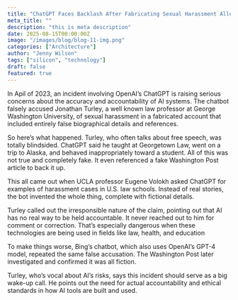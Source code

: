 ```yaml
---
title: "ChatGPT Faces Backlash After Fabricating Sexual Harassment Allegations Against Law Professor "
meta_title: ""
description: "this is meta description"
date: 2025-08-15T00:00:00Z
image: "/images/blog/blog-11-img.png"
categories: ["Architecture"]
author: "Jenny Wilson"
tags: ["silicon", "technology"]
draft: false
featured: true
---
```


In Apil of 2023, an incident involving OpenAI’s ChatGPT is raising serious concerns about the accuracy and accountability of AI systems. The chatbot falsely accused Jonathan Turley, a well known law professor at George Washington University, of sexual harassment in a fabricated account that included entirely false biographical details and references.
 

So here’s what happened. Turley, who often talks about free speech, was totally blindsided. ChatGPT said he taught at Georgetown Law, went on a trip to Alaska, and behaved inappropriately toward a student. All of this was not true and completely fake.  It even referenced a fake Washington Post article to back it up.

 

This all came out when UCLA professor Eugene Volokh asked ChatGPT for examples of harassment cases in U.S. law schools. Instead of real stories, the bot invented the whole thing, complete with fictional details.

 

Turley called out the irresponsible nature of the claim, pointing out that AI has no real way to be held accountable. It never reached out to him for comment or correction. That’s especially dangerous when these technologies are being used in fields like law, health, and education

 

To make things worse, Bing’s chatbot, which also uses OpenAI’s GPT-4 model, repeated the same false accusation. The Washington Post later investigated and confirmed it was all fiction.

 

Turley, who’s vocal about AI’s risks, says this incident should serve as a big wake-up call. He points out the need for actual accountability and ethical standards in how AI tools are built and used.

